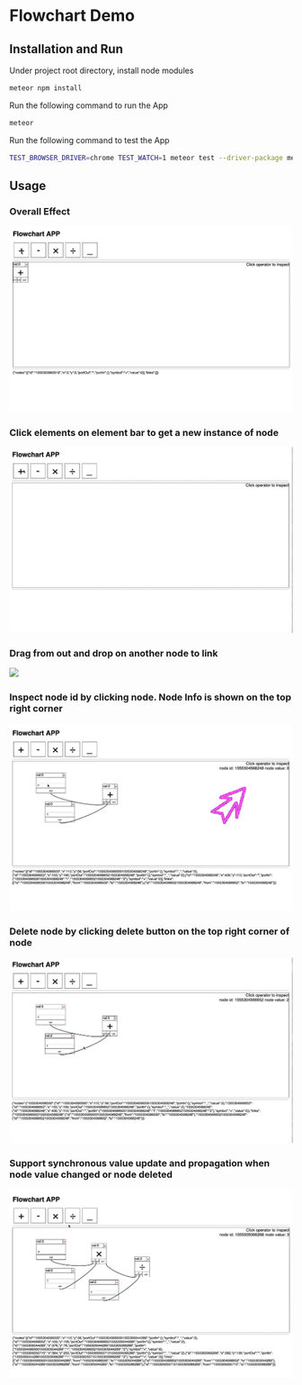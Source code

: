 # Flowchart Demo

## Installation and Run

Under project root directory, install node modules

```bash
meteor npm install
```

Run the following command to run the App

```bash
meteor
```

Run the following command to test the App

```bash
TEST_BROWSER_DRIVER=chrome TEST_WATCH=1 meteor test --driver-package meteortesting:mocha --port 3002
```

## Usage

### Overall Effect

![](./images/overall.gif)

### Click elements on element bar to get a new instance of node

![](./images/add.gif)

### Drag from out and drop on another node to link

![](./images/link)

### Inspect node id by clicking node. Node Info is shown on the top right corner

![](./images/inspection.gif)

### Delete node by clicking delete button on the top right corner of node

![](./images/deletion.gif)

### Support synchronous value update and propagation when node value changed or node deleted

![](./images/realtime.gif)

